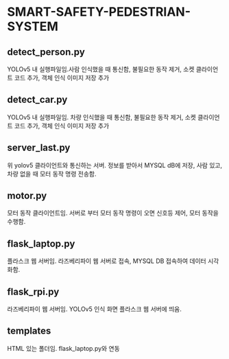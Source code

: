 # SMART-SAFETY-PEDESTRIAN-SYSTEM

## detect_person.py 
YOLOv5 내 실행파일임.사람 인식했을 때 통신함, 불필요한 동작 제거, 소켓 클라이언트 코드 추가, 객체 인식 이미지 저장 추가

## detect_car.py 
YOLOv5 내 실행파일임. 차량 인식했을 때 통신함, 불필요한 동작 제거, 소켓 클라이언트 코드 추가, 객체 인식 이미지 저장 추가

## server_last.py 
위 yolov5 클라이언트와 통신하는 서버. 정보를 받아서 MYSQL dB에 저장, 사람 있고, 차량 없을 때 모터 동작 명령 전송함.

## motor.py
모터 동작 클라이언트임. 서버로 부터 모터 동작 명령이 오면 신호등 제어, 모터 동작을 수행함.

## flask_laptop.py 
플라스크 웹 서버임. 라즈베리파이 웹 서버로 접속, MYSQL DB 접속하여 데이터 시각화함.

## flask_rpi.py
라즈베리파이 웹 서버임. YOLOv5 인식 화면 플라스크 웹 서버에 띄움.

## templates 
HTML 있는 폴더임. flask_laptop.py와 연동
